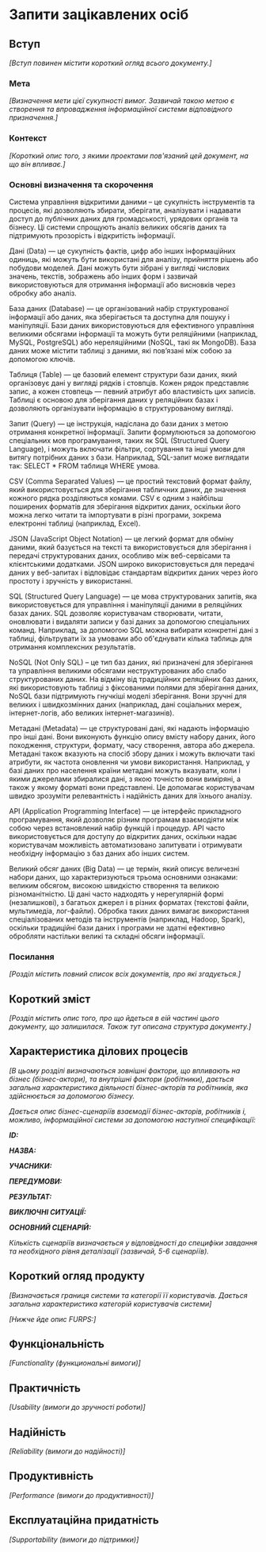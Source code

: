 # Запити зацікавлених осіб

## Вступ

*[Вступ повинен містити короткий огляд всього документу.]*

### Мета 

*[Визначення мети цієї сукупності вимог. Зазвичай такою метою є створення та впровадження 
 інформаційної системи відповідного призначення.]*

### Контекст

*[Короткий опис того, з якими проектами пов'язаний цей документ, на що він впливає.]*


### Основні визначення та скорочення

Система управління відкритими даними – це сукупність інструментів та процесів, які дозволяють збирати, зберігати, аналізувати і надавати доступ до публічних даних для громадськості, урядових органів та бізнесу. Ці системи спрощують аналіз великих обсягів даних та підтримують прозорість і відкритість інформації.

Дані (Data) — це сукупність фактів, цифр або інших інформаційних одиниць, які можуть бути використані для аналізу, прийняття рішень або побудови моделей. Дані можуть бути зібрані у вигляді числових значень, текстів, зображень або інших форм і зазвичай використовуються для отримання інформації або висновків через обробку або аналіз.

База даних (Database) — це організований набір структурованої інформації або даних, яка зберігається та доступна для пошуку і маніпуляції. Бази даних використовуються для ефективного управління великими обсягами інформації та можуть бути реляційними (наприклад, MySQL, PostgreSQL) або нереляційними (NoSQL, такі як MongoDB). База даних може містити таблиці з даними, які пов’язані між собою за допомогою ключів.

Таблиця (Table) — це базовий елемент структури бази даних, який організовує дані у вигляді рядків і стовпців. Кожен рядок представляє запис, а кожен стовпець — певний атрибут або властивість цих записів. Таблиці є основою для зберігання даних у реляційних базах і дозволяють організувати інформацію в структурованому вигляді.

Запит (Query)  — це інструкція, надіслана до бази даних з метою отримання конкретної інформації. Запити формулюються за допомогою спеціальних мов програмування, таких як SQL (Structured Query Language), і можуть включати фільтри, сортування та інші умови для витягу потрібних даних з бази. Наприклад, SQL-запит може виглядати так: SELECT * FROM таблиця WHERE умова.

CSV (Comma Separated Values) — це простий текстовий формат файлу, який використовується для зберігання табличних даних, де значення кожного рядка розділяються комами. CSV є одним з найбільш поширених форматів для зберігання відкритих даних, оскільки його можна легко читати та імпортувати в різні програми, зокрема електронні таблиці (наприклад, Excel).

JSON (JavaScript Object Notation) — це легкий формат для обміну даними, який базується на тексті та використовується для зберігання і передачі структурованих даних, особливо між веб-сервісами та клієнтськими додатками. JSON широко використовується для передачі даних у веб-запитах і відповідає стандартам відкритих даних через його простоту і зручність у використанні.

SQL (Structured Query Language)  — це мова структурованих запитів, яка використовується для управління і маніпуляції даними в реляційних базах даних. SQL дозволяє користувачам створювати, читати, оновлювати і видаляти записи у базі даних за допомогою спеціальних команд. Наприклад, за допомогою SQL можна вибирати конкретні дані з таблиці, фільтрувати їх за умовами або об'єднувати кілька таблиць для отримання комплексних результатів.

NoSQL (Not Only SQL) – це тип баз даних, які призначені для зберігання та управління великими обсягами неструктурованих або слабо структурованих даних. На відміну від традиційних реляційних баз даних, які використовують таблиці з фіксованими полями для зберігання даних, NoSQL бази підтримують гнучкіші моделі зберігання. Вони зручні для великих і швидкозмінних даних (наприклад, дані соціальних мереж, інтернет-логів, або великих інтернет-магазинів).

Метадані (Metadata)  — це структуровані дані, які надають інформацію про інші дані. Вони виконують функцію опису вмісту набору даних, його походження, структури, формату, часу створення, автора або джерела. Метадані також вказують на спосіб збору даних і можуть включати такі атрибути, як частота оновлення чи умови використання. Наприклад, у базі даних про населення країни метадані можуть вказувати, коли і якими джерелами збиралися дані, з якою точністю вони виміряні, а також у якому форматі вони представлені. Це допомагає користувачам швидко зрозуміти релевантність і надійність даних для їхнього аналізу.

API (Application Programming Interface) — це інтерфейс прикладного програмування, який дозволяє різним програмам взаємодіяти між собою через встановлений набір функцій і процедур. API часто використовується для доступу до відкритих даних, оскільки надає користувачам можливість автоматизовано запитувати і отримувати необхідну інформацію з баз даних або інших систем.

Великий обсяг даних (Big Data) — це термін, який описує величезні набори даних, що характеризуються трьома основними ознаками: великим обсягом, високою швидкістю створення та великою різноманітністю. Ці дані часто надходять у нерегулярній формі (незалишкові), з багатьох джерел і в різних форматах (текстові файли, мультимедіа, лог-файли). Обробка таких даних вимагає використання спеціалізованих методів та інструментів (наприклад, Hadoop, Spark), оскільки традиційні бази даних і програми не здатні ефективно обробляти настільки великі та складні обсяги інформації.



### Посилання

*[Розділ містить повний список всіх документів, про які згадується.]*


## Короткий зміст

*[Розділ містить опис того, про що йдеться в еій частині цього документу, що залишилася. 
Також тут описана структура документу.]*

## Характеристика ділових процесів

*[В цьому розділі визначаються зовнішні фактори, що впливають на бізнес (бізнес-актори), 
та внутрішні фактори (робітники), дається загальна характеристика діяльності бізнес-акторів 
та робітників, яка здійснюється за допомогою бізнесу.*

*Дається опис бізнес-сценаріїв взаємодії бізнес-акторів, робітників і, можливо, інформаційної системи за допомогою наступної
специфікації:*

   
***ID:***
    
***НАЗВА:***
    
***УЧАСНИКИ:***

***ПЕРЕДУМОВИ:***

***РЕЗУЛЬТАТ:***

***ВИКЛЮЧНІ СИТУАЦІЇ:***

***ОСНОВНИЙ СЦЕНАРІЙ:***

*Кількість сценаріїв визначається у відповідності до специфіки завдання та необхідного 
рівня деталізації (зазвичай, 5-6 сценаріїв).*

## Короткий огляд продукту

*[Визначається границя системи та категорії її користувачів. Дається загальна характеристика категорій користувачів
системи]*

*[Нижче йде опис FURPS:]*


## Функціональність

*[Functionality (функциональні вимоги)]*

## Практичність

*[Usability (вимоги до зручності роботи)]*

## Надійність

*[Reliability (вимоги до надійності)]*

## Продуктивність

*[Performance (вимоги до продуктивності)]*

## Експлуатаційна придатність

*[Supportability (вимоги до підтримки)]*
